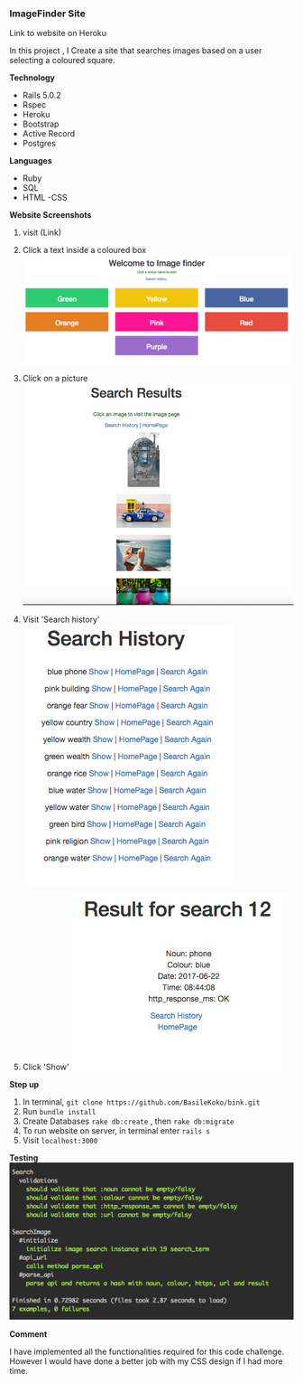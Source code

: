 ### ImageFinder Site
Link to website on Heroku

In this project , I Create a site that searches images based on a user selecting a coloured square.

**Technology**

 - Rails 5.0.2
 - Rspec
 - Heroku
 - Bootstrap
 - Active Record
 - Postgres

 **Languages**

 - Ruby
 - SQL
 - HTML
 -CSS

**Website Screenshots**
1. visit (Link)
2. Click a text inside a coloured box
![HomePage](https://github.com/BasileKoko/bink/blob/master/screenshots/HomePage.png)

3. Click on a picture
![Search Result](https://github.com/BasileKoko/bink/blob/master/screenshots/Search_Result.png)

4. Visit 'Search history'
![Search History](https://github.com/BasileKoko/bink/blob/master/screenshots/Search_History.png)

5. Click 'Show'
![Show](https://github.com/BasileKoko/bink/blob/master/screenshots/Show.png)

**Step up**
1. In terminal, ```git clone https://github.com/BasileKoko/bink.git```
2. Run ```bundle install```
3. Create Databases ```rake db:create``` , then ```rake db:migrate```
4. To run website on server, in terminal enter ```rails s```
5. Visit ```localhost:3000```


**Testing**
![Testing](https://github.com/BasileKoko/bink/blob/master/screenshots/Testing.png)


**Comment**

I have implemented all the functionalities required for this code challenge.
However I would have done a better job with my CSS design if I had more time.
